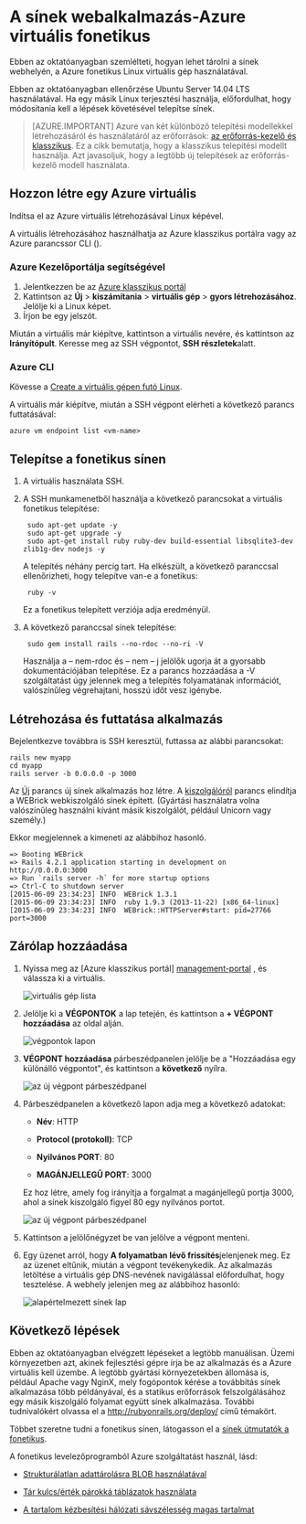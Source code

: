 <properties
    pageTitle="A sínek webhelyén, a egy Linux virtuális fonetikus szolgáltató |} Microsoft Azure"
    description="Állítsa be, és a sínek-alapú webhelyén, a Azure virtuális Linux gép használatával fonetikus szolgáltató."
    services="virtual-machines-linux"
    documentationCenter="ruby"
    authors="rmcmurray"
    manager="wpickett"
    editor=""
    tags="azure-service-management"/>

<tags
    ms.service="virtual-machines-linux"
    ms.workload="web"
    ms.tgt_pltfrm="vm-linux"
    ms.devlang="ruby"
    ms.topic="article"
    ms.date="08/11/2016"
    ms.author="robmcm"/>

# <a name="ruby-on-rails-web-application-on-an-azure-vm"></a>A sínek webalkalmazás-Azure virtuális fonetikus

Ebben az oktatóanyagban szemlélteti, hogyan lehet tárolni a sínek webhelyén, a Azure fonetikus Linux virtuális gép használatával.  

Ebben az oktatóanyagban ellenőrzése Ubuntu Server 14.04 LTS használatával. Ha egy másik Linux terjesztési használja, előfordulhat, hogy módosítania kell a lépések követésével telepítse sínek.

> [AZURE.IMPORTANT] Azure van két különböző telepítési modellekkel létrehozásáról és használatáról az erőforrások: [az erőforrás-kezelő és klasszikus](../../../resource-manager-deployment-model.md).  Ez a cikk bemutatja, hogy a klasszikus telepítési modellt használja. Azt javasoljuk, hogy a legtöbb új telepítések az erőforrás-kezelő modell használata.

## <a name="create-an-azure-vm"></a>Hozzon létre egy Azure virtuális

Indítsa el az Azure virtuális létrehozásával Linux képével.

A virtuális létrehozásához használhatja az Azure klasszikus portálra vagy az Azure parancssor CLI ().

### <a name="azure-management-portal"></a>Azure Kezelőportálja segítségével

1. Jelentkezzen be az [Azure klasszikus portál](http://manage.windowsazure.com)
2. Kattintson az **Új** > **kiszámítania** > **virtuális gép** > **gyors létrehozásához**. Jelölje ki a Linux képet.
3. Írjon be egy jelszót.

Miután a virtuális már kiépítve, kattintson a virtuális nevére, és kattintson az **Irányítópult**. Keresse meg az SSH végpontot, **SSH részletek**alatt.

### <a name="azure-cli"></a>Azure CLI

Kövesse a [Create a virtuális gépen futó Linux][vm-instructions].

A virtuális már kiépítve, miután a SSH végpont elérheti a következő parancs futtatásával:

    azure vm endpoint list <vm-name>  

## <a name="install-ruby-on-rails"></a>Telepítse a fonetikus sínen

1. A virtuális használata SSH.

2. A SSH munkamenetből használja a következő parancsokat a virtuális fonetikus telepítése:

        sudo apt-get update -y
        sudo apt-get upgrade -y
        sudo apt-get install ruby ruby-dev build-essential libsqlite3-dev zlib1g-dev nodejs -y

    A telepítés néhány percig tart. Ha elkészült, a következő paranccsal ellenőrizheti, hogy telepítve van-e a fonetikus:

        ruby -v

    Ez a fonetikus telepített verziója adja eredményül.

3. A következő paranccsal sínek telepítése:

        sudo gem install rails --no-rdoc --no-ri -V

    Használja a – nem-rdoc és – nem – j jelölők ugorja át a gyorsabb dokumentációjában telepítése.
    Ez a parancs hozzáadása a -V szolgáltatást úgy jelennek meg a telepítés folyamatának információt, valószínűleg végrehajtani, hosszú időt vesz igénybe.

## <a name="create-and-run-an-app"></a>Létrehozása és futtatása alkalmazás

Bejelentkezve továbbra is SSH keresztül, futtassa az alábbi parancsokat:

    rails new myapp
    cd myapp
    rails server -b 0.0.0.0 -p 3000

Az [Új](http://guides.rubyonrails.org/command_line.html#rails-new) parancs új sínek alkalmazás hoz létre. A [kiszolgálóról](http://guides.rubyonrails.org/command_line.html#rails-server) parancs elindítja a WEBrick webkiszolgáló sínek épített. (Gyártási használatra volna valószínűleg használni kívánt másik kiszolgálót, például Unicorn vagy személy.)

Ekkor megjelennek a kimeneti az alábbihoz hasonló.

    => Booting WEBrick
    => Rails 4.2.1 application starting in development on http://0.0.0.0:3000
    => Run `rails server -h` for more startup options
    => Ctrl-C to shutdown server
    [2015-06-09 23:34:23] INFO  WEBrick 1.3.1
    [2015-06-09 23:34:23] INFO  ruby 1.9.3 (2013-11-22) [x86_64-linux]
    [2015-06-09 23:34:23] INFO  WEBrick::HTTPServer#start: pid=27766 port=3000

## <a name="add-an-endpoint"></a>Zárólap hozzáadása

1. Nyissa meg az [Azure klasszikus portál] [ management-portal] , és válassza ki a virtuális.

    ![virtuális gép lista][vmlist]

2. Jelölje ki a **VÉGPONTOK** a lap tetején, és kattintson a **+ VÉGPONT hozzáadása** az oldal alján.

    ![végpontok lapon][endpoints]

3. **VÉGPONT hozzáadása** párbeszédpanelen jelölje be a "Hozzáadása egy különálló végpontot", és kattintson a **következő** nyílra.

    ![az új végpont párbeszédpanel][new-endpoint1]

3. Párbeszédpanelen a következő lapon adja meg a következő adatokat:

    * **Név**: HTTP

    * **Protocol (protokoll)**: TCP

    * **Nyilvános PORT**: 80

    * **MAGÁNJELLEGŰ PORT**: 3000

    Ez hoz létre, amely fog irányítja a forgalmat a magánjellegű portja 3000, ahol a sínek kiszolgáló figyel 80 egy nyilvános portot.

    ![az új végpont párbeszédpanel][new-endpoint]

4. Kattintson a jelölőnégyzet be van jelölve a végpont menteni.

5. Egy üzenet arról, hogy **A folyamatban lévő frissítés**jelenjenek meg. Ez az üzenet eltűnik, miután a végpont tevékenykedik. Az alkalmazás letöltése a virtuális gép DNS-nevének navigálással előfordulhat, hogy tesztelése. A webhely jelenjen meg az alábbihoz hasonló:

    ![alapértelmezett sínek lap][default-rails-cloud]

## <a name="next-steps"></a>Következő lépések

Ebben az oktatóanyagban elvégzett lépéseket a legtöbb manuálisan. Üzemi környezetben azt, akinek fejlesztési gépre írja be az alkalmazás és a Azure virtuális kell üzembe. A legtöbb gyártási környezetekben állomása is, például Apache vagy NginX, mely fogópontok kérése a továbbítás sínek alkalmazása több példányával, és a statikus erőforrások felszolgálásához egy másik kiszolgáló folyamat együtt sínek alkalmazása. További tudnivalókért olvassa el a http://rubyonrails.org/deploy/ című témakört.

Többet szeretne tudni a fonetikus sínen, látogasson el a [sínek útmutatók a fonetikus][rails-guides].

A fonetikus levelezőprogramból Azure szolgáltatást használ, lásd:

* [Strukturálatlan adattárolásra BLOB használatával][blobs]

* [Tár kulcs/érték párokká táblázatok használata][tables]

* [A tartalom kézbesítési hálózati sávszélesség magas tartalmat][cdn-howto]

<!-- WA.com links -->
[blobs]: ../../../storage/storage-ruby-how-to-use-blob-storage.md
[cdn-howto]: https://azure.microsoft.com/develop/ruby/app-services/
[management-portal]: https://manage.windowsazure.com/
[tables]: ../../../storage/storage-ruby-how-to-use-table-storage.md
[vm-instructions]: ../../virtual-machines-linux-classic-createportal.md

<!-- External Links -->
[rails-guides]: http://guides.rubyonrails.org/
[sqlite3]: http://www.sqlite.org/

<!-- Images -->

[default-rails-cloud]: ./media/virtual-machines-linux-classic-ruby-rails-web-app/basicrailscloud.png
[vmlist]: ./media/virtual-machines-linux-classic-ruby-rails-web-app/vmlist.png
[endpoints]: ./media/virtual-machines-linux-classic-ruby-rails-web-app/endpoints.png
[new-endpoint]: ./media/virtual-machines-linux-classic-ruby-rails-web-app/newendpoint.png
[new-endpoint1]: ./media/virtual-machines-linux-classic-ruby-rails-web-app/newendpoint1.png
